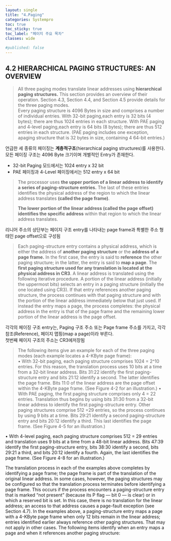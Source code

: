 ```yaml
---
layout: single
title: "4.Paging"
categories: Systempro
toc: true
toc_sticky: true
toc_label: "페이지 주요 목차"
classes: wide

#published: false
---
```


## 4.2 HIERARCHICAL PAGING STRUCTURES: AN OVERVIEW

> All three paging modes translate linear addresses using **hierarchical paging structures.** This section provides an overview of their operation. Section 4.3, Section 4.4, and Section 4.5 provide details for the three paging modes.   
> Every paging structure is 4096 Bytes in size and comprises a number of individual entries. With 32-bit paging,each entry is 32 bits (4 bytes); there are thus 1024 entries in each structure. With PAE paging and 4-level paging,each entry is 64 bits (8 bytes); there are thus 512 entries in each structure. (PAE paging includes one exception, apaging structure that is 32 bytes in size, containing 4 64-bit entries.)

언급한 세 종류의 페이징는 **계층적구조**(hierarchical paging structures)를 사용한다.  
모든 페이징 구조는 4096 Byte  크기이며 개별적인 Entry가 존재한다.

- 32-bit Paging 모드에서는 1024 entry x 32 bit  
- PAE 페이징과 4-Level 페이징에서는 512 entry x 64 bit 

> The processor uses **the upper portion of a linear address to identify a series of paging-structure entries.** The last of these entries identifies the physical address of the region to which the linear address translates **(called the page frame)**. 
> 
> **The lower portion of the linear address (called the page offset) identifies the specific address** within that region to which the linear address translates.

리니어 주소의 상단부는 페이지 구조 entry를 나타내는  page frame과 특별한 주소 형태인 page offset으로 구성됨

> Each paging-structure entry contains a physical address, which is either the address of **another paging structure** or the **address of a page frame.** In the first case, the entry is said to **reference** the other paging structure; in the latter, the entry is said to **map a page**. The **first paging structure used for any translation is located at the physical address in CR3**. A linear address is translated using the following iterative procedure. A portion of the linear address (initially the uppermost bits) selects an entry in a paging structure (initially the one located using CR3). If that entry references another paging
> structure, the process continues with that paging structure and with the portion of the linear address immediately below that just used. If instead the entry maps a page, the process completes: the physical address in the entry is that of the page frame and the remaining lower portion of the linear address is the page offset.

각각의 페이징 구조 entry는,  Paging 구조 주소 또는 Page frame 주소를 가지고, 각각 참조(Reference), 페이지 맵핑(map a page)이라 부른다.  
첫번째 페이지 구조의 주소는 CR3에저장됨  



> 
>

>The following items give an example for each of the three paging modes (each example locates a 4-KByte page
frame):<br>• With 32-bit paging, each paging structure comprises 1024 = 2^10 entries. For this reason, the translation
process uses 10 bits at a time from a 32-bit linear address. Bits 31:22 identify the first paging-structure entry
and bits 21:12 identify a second. The latter identifies the page frame. Bits 11:0 of the linear address are the
page offset within the 4-KByte page frame. (See Figure 4-2 for an illustration.)
• With PAE paging, the first paging structure comprises only 4 = 22 entries. Translation thus begins by using
bits 31:30 from a 32-bit linear address to identify the first paging-structure entry. Other paging structures
comprise 512 =29 entries, so the process continues by using 9 bits at a time. Bits 29:21 identify a second
paging-structure entry and bits 20:12 identify a third. This last identifies the page frame. (See Figure 4-5 for
an illustration.)

• With 4-level paging, each paging structure comprises 512 = 29 entries and translation uses 9 bits at a time
from a 48-bit linear address. Bits 47:39 identify the first paging-structure entry, bits 38:30 identify a second,
bits 29:21 a third, and bits 20:12 identify a fourth. Again, the last identifies the page frame. (See Figure 4-8
for an illustration.)




The translation process in each of the examples above completes by identifying a page frame; the page frame is
part of the translation of the original linear address. In some cases, however, the paging structures may be
configured so that the translation process terminates before identifying a page frame. This occurs if the process
encounters a paging-structure entry that is marked “not present” (because its P flag — bit 0 — is clear) or in which
a reserved bit is set. In this case, there is no translation for the linear address; an access to that address causes a
page-fault exception (see Section 4.7).
In the examples above, a paging-structure entry maps a page with a 4-KByte page frame when only 12 bits remain
in the linear address; entries identified earlier always reference other paging structures. That may not apply in
other cases. The following items identify when an entry maps a page and when it references another paging structure:
